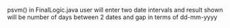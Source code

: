 psvm() in FinalLogic.java
 user will enter two date intervals and result shown will be number of days between 2 dates 
and 
gap in terms of dd-mm-yyyy
